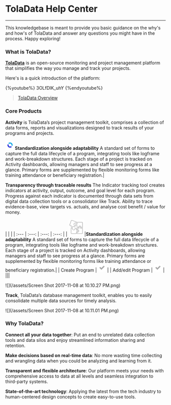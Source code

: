 
# TolaData Help Center
---
This knowledgebase is meant to provide you basic guidance on the why's and how's of TolaData and answer any questions you might have in the process. Happy exploring!

### What is TolaData?

[**TolaData**](http://toladata.com) is an open-source monitoring and project management platform that simplifies the way you manage and track your projects.

Here's is a quick introduction of the platform:

{%youtube%} 3OLfDlK_uhY {%endyoutube%}
> [TolaData Overview](https://youtu.be/3OLfDlK_uhY)

### Core Products
**Activity** is TolaData’s project management toolkit, comprises a collection of data forms, reports and visualizations designed to track results of your programs and projects.

![](/assets/activity.jpg)**Standardization alongside adaptability** 
A standard set of forms to capture the full data lifecycle of a program, integrating tools like logframe and work-breakdown structures. Each stage of a project is tracked on Activity dashboards, allowing managers and staff to see progress at a glance. Primary forms are supplemented by flexible monitoring forms like training attendance or beneficiary registration.|

**Transparency through traceable results**
The Indicator tracking tool creates indicators at activity, output, outcome, and goal level for each program. 
Progress against each indicator is documented through data sets from digital data collection tools or a consolidator like Track. 
Ability to trace evidence-base, view targets vs. actuals, and analyse cost benefit / value for money.


| |  | 
| :--- | :---: | :---: | :---: |
| ![](/assets/standard.png)|**Standardization alongside adaptability** A standard set of forms to capture the full data lifecycle of a program, integrating tools like logframe and work-breakdown structures. Each stage of a project is tracked on Activity dashboards, allowing managers and staff to see progress at a glance. Primary forms are supplemented by flexible monitoring forms like training attendance or beneficiary registration.|
| Create Program | ![](/assets/fa-check.png) |
| Add/edit Program | ![](/assets/fa-check.png) |
|||



![](/assets/Screen Shot 2017-11-08 at 10.10.27 PM.png)

**Track**, TolaData’s database management toolkit, enables you to easily consolidate multiple data sources for timely analysis.

![](/assets/Screen Shot 2017-11-08 at 10.11.01 PM.png)

### Why TolaData?
**Connect all your data together**: Put an end to unrelated data collection tools and data silos and enjoy streamlined information sharing and retention.

**Make decisions based on real-time data**: No more wasting time collecting and wrangling data when you could be analyzing and learning from it.

**Transparent and flexible architecture**: Our platform meets your needs with comprehensive access to data at all levels and seamless integration to third-party systems.

**State-of-the-art technology**: Applying the latest from the tech industry to human-centered design concepts to create easy-to-use tools.


